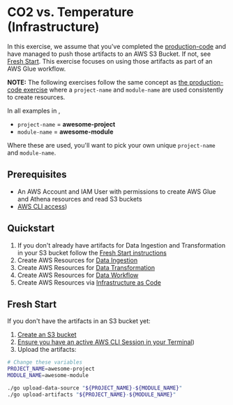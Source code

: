 # CO2 vs. Temperature (Infrastructure)
In this exercise, we assume that you've completed the [production-code](https://github.com/data-derp/exercise-co2-vs-temperature-production-code) and have managed to push those artifacts to an AWS S3 Bucket. If not, see [Fresh Start](#fresh-start). This exercise focuses on using those artifacts as part of an AWS Glue workflow.

**NOTE:** The following exercises follow the same concept as [the production-code exercise](https://github.com/data-derp/exercise-co2-vs-temperature-production-code) where a `project-name` and `module-name` are used consistently to create resources. 

In all examples in ,
* `project-name` = **awesome-project**
* `module-name` = **awesome-module**

Where these are used, you'll want to pick your own unique `project-name` and `module-name`.

## Prerequisites
* An AWS Account and IAM User with permissions to create AWS Glue and Athena resources and read S3 buckets
* [AWS CLI access](https://docs.aws.amazon.com/cli/latest/userguide/cli-chap-configure.html))

## Quickstart
1. If you don't already have artifacts for Data Ingestion and Transformation in your S3 bucket follow the [Fresh Start instructions](#fresh-start)
2. Create AWS Resources for [Data Ingestion](./data-ingestion.md)
3. Create AWS Resources for [Data Transformation](./data-transformation.md)
4. Create AWS Resources for [Data Workflow](./data-workflow.md)
5. Create AWS Resources via [Infrastructure as Code](./infrastucture-as-code.md)

## Fresh Start
If you don't have the artifacts in an S3 bucket yet:
1. [Create an S3 bucket](https://github.com/data-derp/s3-bucket-aws-cloudformation)
2. [Ensure you have an active AWS CLI Session in your Terminal](https://docs.aws.amazon.com/cli/latest/userguide/cli-chap-configure.html))
3. Upload the artifacts:
```bash
# Change these variables
PROJECT_NAME=awesome-project
MODULE_NAME=awesome-module

./go upload-data-source "${PROJECT_NAME}-${MODULE_NAME}"
./go upload-artifacts "${PROJECT_NAME}-${MODULE_NAME}"
```